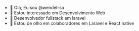 - 👋 Ola, Eu sou @wendel-sa
- 👀 Estou interessado em Desenvolvimento Web
- 🌱 Desenvolvedor fullstack em laravel
- 💞️ Estou de olho em colaboradores em Laravel e React native


<!---
wendel-sa/wendel-sa is a ✨ special ✨ repository because its `README.md` (this file) appears on your GitHub profile.
You can click the Preview link to take a look at your changes.
---
 
